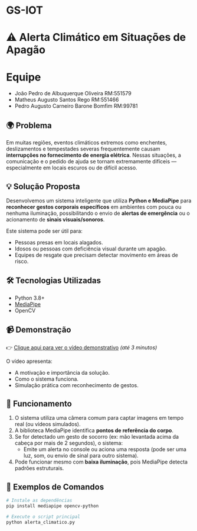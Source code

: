 # GS-IOT
# ⚠️ Alerta Climático em Situações de Apagão

# Equipe
- João Pedro de Albuquerque Oliveira RM:551579
- Matheus Augusto Santos Rego RM:551466
- Pedro Augusto Carneiro Barone Bomfim RM:99781

## 🌍 Problema

Em muitas regiões, eventos climáticos extremos como enchentes, deslizamentos e tempestades severas frequentemente causam **interrupções no fornecimento de energia elétrica**. Nessas situações, a comunicação e o pedido de ajuda se tornam extremamente difíceis — especialmente em locais escuros ou de difícil acesso.

## 💡 Solução Proposta

Desenvolvemos um sistema inteligente que utiliza **Python e MediaPipe** para **reconhecer gestos corporais específicos** em ambientes com pouca ou nenhuma iluminação, possibilitando o envio de **alertas de emergência** ou o acionamento de **sinais visuais/sonoros**.

Este sistema pode ser útil para:
- Pessoas presas em locais alagados.
- Idosos ou pessoas com deficiência visual durante um apagão.
- Equipes de resgate que precisam detectar movimento em áreas de risco.

## 🛠️ Tecnologias Utilizadas

- Python 3.8+
- [MediaPipe](https://google.github.io/mediapipe/)
- OpenCV

## 📹 Demonstração

👉 [Clique aqui para ver o vídeo demonstrativo](https://youtu.be/SEU-LINK-AQUI) *(até 3 minutos)*

O vídeo apresenta:
- A motivação e importância da solução.
- Como o sistema funciona.
- Simulação prática com reconhecimento de gestos.
  
## 🧠 Funcionamento

1. O sistema utiliza uma câmera comum para captar imagens em tempo real (ou vídeos simulados).
2. A biblioteca MediaPipe identifica **pontos de referência do corpo**.
3. Se for detectado um gesto de socorro (ex: mão levantada acima da cabeça por mais de 2 segundos), o sistema:
   - Emite um alerta no console ou aciona uma resposta (pode ser uma luz, som, ou envio de sinal para outro sistema).
4. Pode funcionar mesmo com **baixa iluminação**, pois MediaPipe detecta padrões estruturais.

## 🧪 Exemplos de Comandos

```bash
# Instale as dependências
pip install mediapipe opencv-python

# Execute o script principal
python alerta_climatico.py

